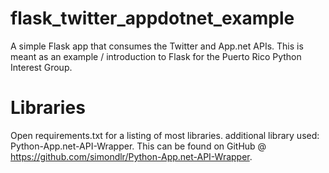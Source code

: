 flask_twitter_appdotnet_example
===============================

A simple Flask app that consumes the Twitter and App.net APIs. This is meant as an example / introduction to Flask for the Puerto Rico Python Interest Group.

Libraries
=========
Open requirements.txt for a listing of most libraries.
additional library used: Python-App.net-API-Wrapper. This can be found on GitHub @ https://github.com/simondlr/Python-App.net-API-Wrapper.
